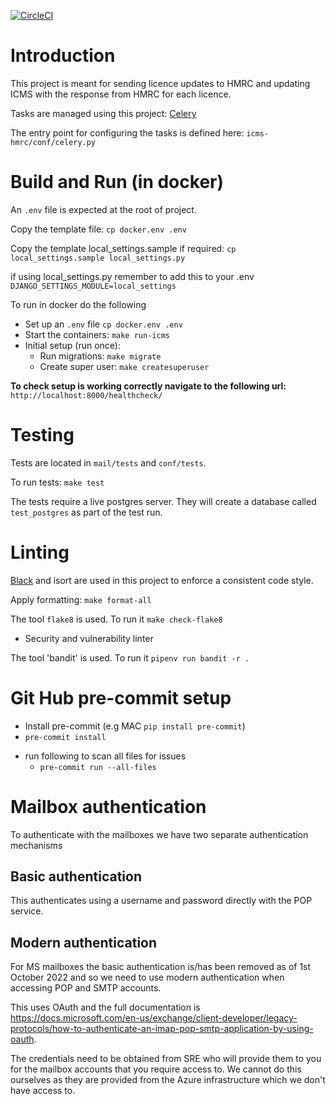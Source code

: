 [![CircleCI](https://circleci.com/gh/uktrade/icms-hmrc.svg?style=svg)](https://circleci.com/gh/uktrade/icms-hmrc)

# Introduction
This project is meant for sending licence updates to HMRC and updating ICMS with the response from HMRC for each licence.

Tasks are managed using this project: [Celery](https://github.com/celery/celery)

The entry point for configuring the tasks is defined here: `icms-hmrc/conf/celery.py`


# Build and Run (in docker)
An `.env` file is expected at the root of project.

Copy the template file: `cp docker.env .env`

Copy the template local_settings.sample if required: `cp local_settings.sample local_settings.py`

if using local_settings.py remember to add this to your .env `DJANGO_SETTINGS_MODULE=local_settings`

To run in docker do the following
- Set up an `.env` file `cp docker.env .env`
- Start the containers: `make run-icms`
- Initial setup (run once):
  - Run migrations: `make migrate`
  - Create super user: `make createsuperuser`


**To check setup is working correctly navigate to the following url:** `http://localhost:8000/healthcheck/`

# Testing
Tests are located in `mail/tests` and `conf/tests`.

To run tests: `make test`

The tests require a live postgres server. They will create a database called
`test_postgres` as part of the test run.

# Linting

[Black](https://black.readthedocs.io/en/stable/) and isort are used in this project to enforce a consistent code style.

Apply formatting: `make format-all`

The tool `flake8` is used. To run it `make check-flake8`

- Security and vulnerability linter

The tool 'bandit' is used. To run it `pipenv run bandit -r .`

# Git Hub pre-commit setup
- Install pre-commit (e.g MAC `pip install pre-commit`)
- `pre-commit install`
* run following to scan all files for issues
  - `pre-commit run --all-files`

# Mailbox authentication

To authenticate with the mailboxes we have two separate authentication mechanisms

## Basic authentication

This authenticates using a username and password directly with the POP service.

## Modern authentication

For MS mailboxes the basic authentication is/has been removed as of 1st October 2022 and so we need to use modern authentication when accessing POP and SMTP accounts.

This uses OAuth and the full documentation is https://docs.microsoft.com/en-us/exchange/client-developer/legacy-protocols/how-to-authenticate-an-imap-pop-smtp-application-by-using-oauth.

The credentials need to be obtained from SRE who will provide them to you for the mailbox accounts that you require access to. We cannot do this ourselves as they are provided from the Azure infrastructure which we don't have access to.
